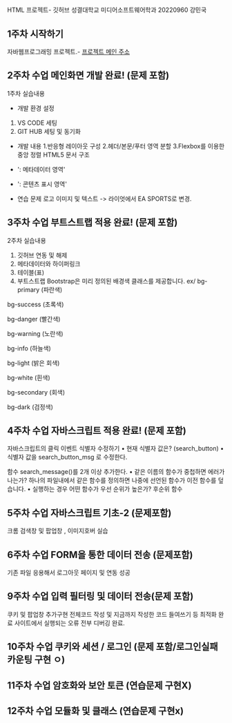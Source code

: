 
# 
HTML 프로젝트- 깃허브
성결대학교 미디어소프트웨어학과 20220960 강민국
 ## 1주차 시작하기
자바웹프로그래밍 프로젝트.- [프로젝트 메인 주소](https://github.com/본인아이디/WEB_MAIN)
 ## 2주차 수업 메인화면 개발 완료! (문제 포함)
 1주차 실습내용
- 개발 환경 설정
1. VS CODE 세팅
2. GIT HUB 세팅 및 동기화

- 개발 내용
1.반응형 레이아웃 구성
2.헤더/본문/푸터 영역 분할
3.Flexbox를 이용한 중앙 정렬
HTML5 문서 구조
- '<head>: 메타데이터 영역'
- '<body>: 콘텐츠 표시 영역'

- 연습 문제
로고 이미지 및 텍스트 -> 라이엇에서 EA SPORTS로 변경.
 
 ## 3주차 수업 부트스트랩 적용 완료! (문제 포함)
2주차 실습내용
1. 깃허브 연동 및 해제
2. 메타데이터와 하이퍼링크
3. 테이블(표)
4. 부트스트랩
Bootstrap은 미리 정의된 배경색 클래스를 제공합니다.
ex/
bg-primary (파란색)

bg-success (초록색)

bg-danger (빨간색)

bg-warning (노란색)

bg-info (하늘색)

bg-light (밝은 회색)

bg-white (흰색)

bg-secondary (회색)

bg-dark (검정색)
## 4주차 수업 자바스크립트 적용 완료! (문제 포함)
자바스크립트의 클릭 이벤트 식별자 수정하기
• 현재 식별자 값은? (search_button)
 • 식별자 값을 search_button_msg 로 수정한다.

 함수 search_message()를 2개 이상 추가한다.
 • 같은 이름의 함수가 중첩하면 에러가 나는가? 하나의 파일내에서 같은 함수를 정의하면 나중에 선언된 함수가 이전 함수를 덮습니다.
 • 실행하는 경우 어떤 함수가 우선 순위가 높은가? 후순위 함수

 ## 5주차 수업 자바스크립트 기초-2 (문제포함)
 크롬 검색창 및 팝업창 , 이미지호버 실습

 ## 6주차 수업 FORM을 통한 데이터 전송 (문제포함)
 기존 파일 응용해서 로그아웃 페이지 및 연동 성공

 ## 9주차 수업 입력 필터링 및 데이터 전송(문제 포함)
 쿠키 및 팝업창 추가구현
 전체코드 작성 및 지금까지 작성한 코드 들여쓰기 등 최적화 완료 사이트에서 실행되는 오류 전부 디버깅 완료.

 ## 10주차 수업 쿠키와 세션 / 로그인 (문제 포함/로그인실패 카운팅 구현 ㅇ)

 ## 11주차 수업 암호화와 보안 토큰 (연습문제 구현X)

 ## 12주차 수업 모듈화 및 클래스 (연습문제 구현x)
